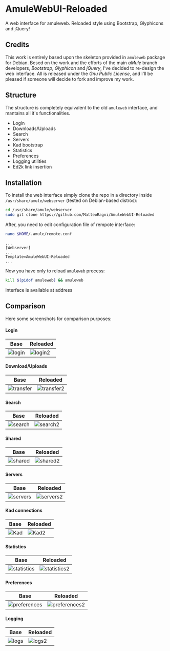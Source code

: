 # AmuleWebUI-Reloaded #

A web interface for amuleweb. Reloaded style using Bootstrap, Glyphicons and jQuery!

## Credits 

This work is entirely based upon the skeleton provided in `amuleweb` package for Debian. Besed on the work and the efforts of the main _aMule_ branch developers, _Bootstrap_, _Glyphicon_ and _jQuery_, I've decided to re-design the web interface. All is released under the _Gnu Public License_, and I'll be pleased if someone will decide to fork and improve my work.

## Structure 

The structure is completely equivalent to the old `amuleweb` interface, and mantains all it's functionalities. 

 * Login
 * Downloads/Uploads
 * Search
 * Servers
 * Kad bootstrap
 * Statistics
 * Preferences
 * Logging utilities
 * Ed2k link insertion

## Installation

To install the web interface simply clone the repo in a directory inside `/usr/share/amule/webserver` (tested on Debian-based distros):

``` bash
cd /usr/share/amule/webserver
sudo git clone https://github.com/MatteoRagni/AmuleWebUI-Reloaded
```

After, you need to edit configuration file of rempote interface:

``` bash
nano $HOME/.amule/remote.conf
```

```
...
[Webserver]
...
Template=AmuleWebUI-Reloaded
...
```

Now you have only to reload `amuleweb` process:

``` bash
kill $(pidof amuleweb) && amuleweb
```

Interface is available at address [](http://localhost:4711)

## Comparison 

Here some screenshots for comparison purposes:

#### Login 

| Base                                                 | Reloaded                                                  |
| ---------------------------------------------------- | --------------------------------------------------------- |
| ![login](https://copy.com/tLcRsW7lbVLe "Base login") | ![login2](https://copy.com/wLep1LuJYmEO "Reloaded login") |

#### Download/Uploads

| Base                                                       | Reloaded                                                        |
| ---------------------------------------------------------- | --------------------------------------------------------------- |
| ![transfer](https://copy.com/N9DjJZSemeEV "Base transfer") | ![transfer2](https://copy.com/JBfdop4LKsVx "Reloaded transfer") |

#### Search

| Base                                                   | Reloaded                                                    |
| ------------------------------------------------------ | ----------------------------------------------------------- |
| ![search](https://copy.com/fFkBMkwivKke "Base search") | ![search2](https://copy.com/1IOzRCBN0qrq "Reloaded search") |

#### Shared

| Base                                                   | Reloaded                                                    |
| ------------------------------------------------------ | ----------------------------------------------------------- |
| ![shared](https://copy.com/Kd2AFU296dCe "Base shared") | ![shared2](https://copy.com/eH2cxyd21Pu0 "Reloaded shared") |


#### Servers

| Base                                                     | Reloaded                                                      |
| -------------------------------------------------------- | ------------------------------------------------------------- |
| ![servers](https://copy.com/x6hjf2FnIFWX "Base servers") | ![servers2](https://copy.com/1IOzRCBN0qrq "Reloaded servers") |

#### Kad connections

| Base                                             | Reloaded                                              |
| ------------------------------------------------ | ----------------------------------------------------- |
| ![Kad](https://copy.com/eTYvnnoQYKJK "Base Kad") | ![Kad2](https://copy.com/VdxFbLIRj0KG "Reloaded Kad") |

#### Statistics

| Base                                                           | Reloaded                                                            |
| -------------------------------------------------------------- | ------------------------------------------------------------------- |
| ![statistics](https://copy.com/elXbSg9urHx7 "Base statistics") | ![statistics2](https://copy.com/wXxwnn3SXts8 "Reloaded statistics") |

#### Preferences

| Base                                                             | Reloaded                                                              |
| ---------------------------------------------------------------- | --------------------------------------------------------------------- |
| ![preferences](https://copy.com/KreIScW78Wgy "Base preferences") | ![preferences2](https://copy.com/fACjjl4skRTa "Reloaded preferences") |

#### Logging

| Base                                               | Reloaded                                                |
| -------------------------------------------------- | ------------------------------------------------------- |
| ![logs](https://copy.com/amtqGBYYrhvy "Base logs") | ![logs2](https://copy.com/zOmJs3DiSCYy "Reloaded logs") |